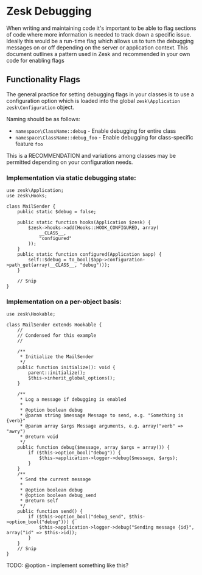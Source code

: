 # Zesk Debugging 

When writing and maintaining code it's important to be able to flag sections of code where more information is needed to track down a specific issue. Ideally this would be a run-time flag which allows us to turn the debugging messages on or off depending on the server or application context. This document outlines a pattern used in Zesk and recommended in your own code for enabling flags

## Functionality Flags

The general practice for setting debugging flags in your classes is to use a configuration option which is loaded into the global `zesk\Application` `zesk\Configuration` object.

Naming should be as follows:

- `namespace\ClassName::debug` - Enable debugging for entire class
- `namespace\ClassName::debug_foo` - Enable debugging for class-specific feature `foo`

This is a RECOMMENDATION and variations among classes may be permitted depending on your configuration needs.

### Implementation via static debugging state:

	use zesk\Application;
	use zesk\Hooks;
	
    class MailSender {
		public static $debug = false;
		
		public static function hooks(Application $zesk) {
			$zesk->hooks->add(Hooks::HOOK_CONFIGURED, array(
				__CLASS__,
				"configured"
			));
		}
		public static function configured(Application $app) {
			self::$debug = to_bool($app->configuration->path_get(array(__CLASS__, "debug")));
		}
		
		// Snip
	}

### Implementation on a per-object basis:

	use zesk\Hookable;
	
    class MailSender extends Hookable {
		//
		// Condensed for this example
		//
		
		/**
		 * Initialize the MailSender
		 */
		public function initialize(): void {
			parent::initialize();
			$this->inherit_global_options();
		}
		
		/**
		 * Log a message if debugging is enabled
		 *
		 * @option boolean debug 
		 * @param string $message Message to send, e.g. "Something is {verb}"
		 * @param array $args Message arguments, e.g. array("verb" => "awry")
		 * @return void
		 */
		public function debug($message, array $args = array()) {
			if ($this->option_bool("debug")) {
				$this->application->logger->debug($message, $args);
			}
		}
		/**
		 * Send the current message
		 *
		 * @option boolean debug 
		 * @option boolean debug_send
		 * @return self
		 */
		public function send() {
			if ($this->option_bool("debug_send", $this->option_bool("debug"))) {
				$this->application->logger->debug("Sending message {id}", array("id" => $this->id));
			}
		}
		// Snip
	}

TODO: @option - implement something like this?
